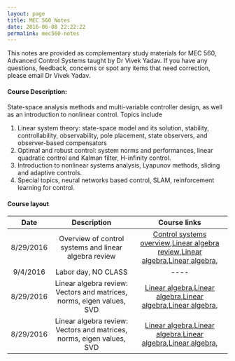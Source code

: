 ```yaml
---
layout: page
title: MEC 560 Notes
date: 2016-06-08 22:22:22
permalink: mec560-notes
---
```


This notes are provided as complementary study materials for MEC 560, Advanced Control Systems taught by Dr Vivek Yadav. If you have any questions, feedback, concerns or spot any items that need correction, please email Dr Vivek Yadav.

#### Course Description: 
State-space analysis methods and multi-variable controller design, as well as an introduction to nonlinear control. Topics include

1. Linear system theory: state-space model and its solution, stability, controllability, observability, pole placement, state observers, and observer-based compensators
2. Optimal and robust control: system norms and performances, linear quadratic control and Kalman filter, H-infinity control.
3. Introduction to nonlinear systems analysis, Lyapunov methods, sliding and adaptive controls.
4. Special topics, neural networks based control, SLAM, reinforcement learning for control. 

#### Course layout

| Date     | Description | Course links |
| :----------: | :--------------------------------------: | :--------: | 
|       8/29/2016    |    Overview of control systems and linear algebra review | [Control systems overview](2016/08/29/Control_Systems_Overview/),[Linear algebra review](google.com),[Linear algebra](google.com),[Linear algebra](google.com),                 | 
|        9/4/2016   |  Labor day, NO CLASS                      |    ----           |
|       8/29/2016    |    Linear algebra review: Vectors and matrices, norms, eigen values, SVD  | [Linear algebra](google.com),[Linear algebra](google.com),[Linear algebra](google.com),[Linear algebra](google.com),                 | 
|      8/29/2016    |    Linear algebra review: Vectors and matrices, norms, eigen values, SVD  | [Linear algebra](google.com),[Linear algebra](google.com),[Linear algebra](google.com),[Linear algebra](google.com),                 | 




